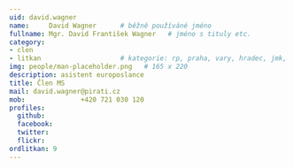 ```yaml
---
uid: david.wagner
name:     David Wagner  	# běžně používáné jméno
fullname: Mgr. David František Wagner  	# jméno s tituly etc.
category:
- clen
- litkan                 	# kategorie: rp, praha, vary, hradec, jmk, senat
img: people/man-placeholder.png   # 165 x 220
description: asistent europoslance
title: Člen MS
mail: david.wagner@pirati.cz
mob:			  +420 721 030 120
profiles:
  github:
  facebook:
  twitter: 
  flickr:
ordlitkan: 9
---
```

